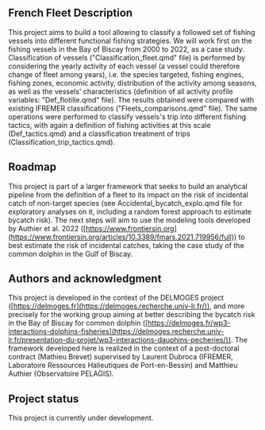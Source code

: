 
## French Fleet Description

This project aims to build a tool allowing to classify a followed set of fishing vessels into different functional fishing strategies. We will work first on the fishing vessels in the Bay of Biscay from 2000 to 2022, as a case study. Classification of vessels ("Classification_fleet.qmd" file) is performed by considering the yearly activity of each vessel (a vessel could therefore change of fleet among years), i.e. the species targeted, fishing engines, fishing zones, economic activity, distribution of the activity among seasons, as well as the vessels' characteristics (definition of all activity profile variables: "Def_flotille.qmd" file). The results obtained were compared with existing IFREMER classifications ("Fleets_comparisons.qmd" file). The same operations were performed to classify vessels's trip into different fishing tactics, with again a definition of fishing activities at this scale (Def_tactics.qmd) and a classification treatment of trips (Classification_trip_tactics.qmd).


## Roadmap

This project is part of a larger framework that seeks to build an analytical pipeline from the definition of a fleet to its impact on the risk of incidental catch of non-target species (see Accidental_bycatch_explo.qmd file for exploratory analyses on it, including a random forest approach to estimate bycatch risk). The next steps will aim to use the modeling tools developed by Authier et al. 2022 ([https://www.frontiersin.org](https://www.frontiersin.org/articles/10.3389/fmars.2021.719956/full)) to best estimate the risk of incidental catches, taking the case study of the common dolphin in the Gulf of Biscay.


## Authors and acknowledgment

This project is developed in the context of the DELMOGES project ([https://delmoges.fr](https://delmoges.recherche.univ-lr.fr/)), and more precisely for the working group aiming at better describing the bycatch risk in the Bay of Biscay for common dolphin ([https://delmoges.fr/wp3-interactions-dolphins-fisheries](https://delmoges.recherche.univ-lr.fr/presentation-du-projet/wp3-interactions-dauphins-pecheries/)). The framework developed here is realized in the context of a post-doctoral contract (Mathieu Brevet) supervised by Laurent Dubroca (IFREMER, Laboratoire Ressources Halieutiques de Port-en-Bessin) and Matthieu Authier (Observatoire PELAGIS).


## Project status

This project is currently under development.

